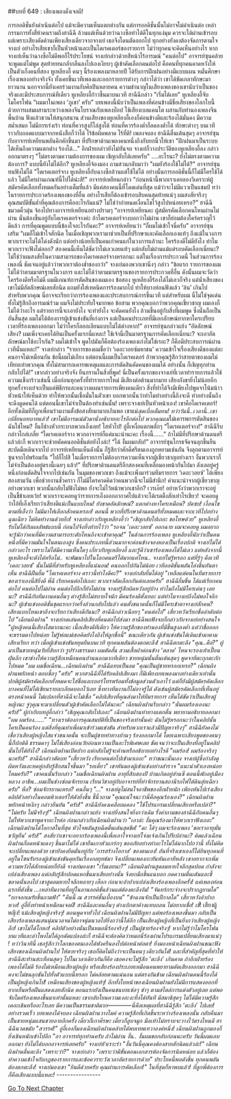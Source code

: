 ##บทที่ 649 : เสียงเพลงดั่งเจอผี!


การออดิชั่นยังดำเนินต่อไป
แม้จะมีความเห็นแตกต่างกัน แต่การออดิชั่นนั้นไม่อาจไม่ดำเนินต่อ เหล่ากรรมการทั้งสี่ห้าคนรวมถึงฮาฉีฉี ล้วนแต่เห็นด้วยว่าฉางซือทำได้ดีในทุกแง่มุม ควรจะได้ผ่านเข้ารอบ แต่เพราะเสียงคัดค้านเพียงเสียงเดียวจากจางเย่ เธอจึงโดนตัดออกไป ทุกอย่างยังคงต้องจัดการตามใจจางเย่ อย่างไรเสียเขาก็เป็นหัวหน้าและเป็นไดเรคเตอร์ของรายการ ไม่ว่าทุกคนจะคิดเห็นอย่างไร หากจางเย่เห็นว่าฉางซือไม่ดีพอก็ไร้ประโยชน์
จางเย่กล่าวด้วยสีหน้าไร้อารมณ์ "คนต่อไป"
อาจารย์ซุนคล้ายจะพูดแต่ไม่พูด สุดท้ายทนกล้ำกลืนลงไปเองเงียบๆ
ผู้เข้าคัดเลือกคนต่อไป คือคนที่ทุกคนคาดหวังให้เป็นตัวเก็งคนที่สอง หูเหลียงอี้
คนๆ นี้ร้องเพลงมาหลายปี ได้รับการฝึกฝนอย่างมีแบบแผน หมั่นศึกษาเรื่องเพลงอย่างจริงจัง ทั้งเคยขึ้นเวทีเพลงและออกรายการต่างๆ กล่าวได้ว่า เขาได้ขัดเกลาทักษะมายาวนาน นอกจากนี้ยังเคยร่วมงานกับศิลปินหลายคน ความชำนาญในเสียงเพลงของเขานับว่าเป็นของจริงและมีประสบการณ์ทีเดียว
หูเหลียงอี้ก้าวขึ้นมาบนเวที
ฮาฉีฉีกล่าว "เริ่มได้เลย"
หูเหลียงอี้จับไมโครโฟน “ผมมาในเพลง ‘ภูเขา’ ครับ”
บทเพลงนี้นับว่าเป็นเพลงที่ค่อนข้างมีชื่อเสียงของโลกใบนี้ ด้วยการผสมผสานระหว่างเพลงจีนโบราณกับเพลงป๊อป ใช้เสียงเบลแคนโต ผสานกับทำนองเพลงจีนพื้นบ้าน ฟังแล้วชวนให้สนุกสนาน ส่วนเสียงของหูเหลียงอี้เองก็ค่อนข้างดีและร้องได้มั่นคง มีความสม่ำเสมอ ไม่มีการเร่งเร้า ท่อนที่ควรสูงก็ไล่สูงได้ ท่อนที่ควรร้องต่ำก็ลดลงต่ำได้ ทักษะต่างๆ บนเวทีราวกับถอดแบบมาจากหนังสือก็ว่าได้ ไร้ข้อผิดพลาด ไร้ที่ติ!
เพลงจบลง
ฮาฉีฉีตื่นเต้นสุดๆ
อาจารย์ซุนกับอาจารย์เหยียนพลันคึกคักขึ้นมา
ที่ปรึกษาด้านเพลงคนหนึ่งถึงกับยกนิ้วให้เขา "ฝึกฝนมาเป็นระบบ ได้เห็นถึงความแตกต่าง ร้องได้..."
อีกฝ่ายกล่าวยังไม่ทันจบ จางเย่ก็วางประวัติของหูเหลียงอี้ลง กล่าวออกมาตรงๆ "ไม่ตรงตามความต้องการของผม เชิญกลับได้เลยครับ"
….อะไรนะ?
ยังไม่ตรงตามความต้องการ?
แบบนี้ยังไม่ได้อีก?
หูเหลียงอี้จ้องมอง ถามสวนกลับมาว่า "ผมยังร้องใช้ไม่ได้?"
อาจารย์ซุนทนฟังไม่ได้ "ไดเรคเตอร์จาง หูเหลียงอี้กับฉางซือล้วนแต่ใช้ไม่ได้ อย่างนั้นการออดิชั่นนี้ก็ไม่มีใครใช้ได้แล้ว ไม่มีใครผ่านเกณฑ์นี้ไปได้น่ะสิ!"
อาจารย์เหยียนกล่าว “ก่อนหน้านี้พวกเราเคยลองวิเคราะห์ผู้สมัครคัดเลือกทั้งหมดกันอย่างเต็มที่แล้ว มีแค่สองคนนี้ที่โดดเด่นที่สุด แม้ว่าจะไม่มีแววเป็นแชมป์ ทว่าในรายการประกวดร้องเพลงของที่อื่น อย่างไรเสียก็ต้องเข้ารอบสิบคนสุดท้ายแน่ๆ ผมสงสัยจริงๆ คุณสมบัติขั้นต่ำที่คุณต้องการคืออะไรกันแน่? ไม่ใช่ว่ากำหนดเงื่อนไขไว้สูงไปหน่อยเหรอ?”
ฮาฉีฉีขมวดคิ้วมุ่น จ้องไปทางอาจารย์เหยียนอย่างปรามๆ “อาจารย์เหยียนคะ ผู้สมัครคัดเลือกคนไหนผ่านไม่ผ่าน นั่นต้องขึ้นอยู่กับไดเรคเตอร์จางค่ะ ถ้าไดเรคเตอร์จางบอกว่าไม่ผ่าน เขาก็ย่อมต้องใคร่ครวญไว้ดีแล้ว การที่คุณพูดแบบนี้ข้องใจอะไรกันคะ?”
อาจารย์เหยียนว่า “ก็ผมไม่เข้าใจนี่ครับ”
อาจารย์ซุนเสริม “ผมก็ไม่เข้าใจสักนิด ในเมื่อเชิญพวกเรามาช่วยเป็นที่ปรึกษาและคัดเลือกเองแท้ๆ ถึงแม้ในวงการพวกเราจะไม่ได้โด่งดังนัก แต่อย่างน้อยก็เป็นคนเก่าคนแก่ในวงการแล้วนะ ใครร้องดีไม่ดียังไง ทำไมพวกเราจะฟังไม่ออก? สองคนนี้เห็นได้ชัดว่าไม่เลวเลยแท้ๆ แต่กลับไม่ผ่านแม้แต่รอบคัดเลือกเนี่ยนะ? ไม่ใช่ว่าผมสงสัยในความสามารถของไดเรคเตอร์จางหรอกนะ แต่ในเรื่องการประกวดนี่ ในส่วนการร้องเพลงนี่ ชัดเจนอยู่แล้วว่าพวกเราต้องช่ำชองกว่า”
จางเย่มองพวกเขานิ่งๆ กล่าว “ข้อแรก รายการของผม ไม่ได้ว่าตามมาตรฐานในวงการ และไม่ได้ว่าตามมาตรฐานของรายการประกวดที่อื่น ดังนั้นผมจะวัดว่าใครร้องดีหรือไม่ดี ผมมีเกณฑ์การตัดสินของผมเอง ข้อสอง หูเหลียงอี้ร้องได้ไม่เลวก็จริง แต่น้ำเสียงของเขาไม่มีอัตลักษณ์เลยสักนิด แถมยังใส่เทคนิคการร้องมากไป ทำให้บางท่อนฟังแล้ว ‘ล้น’ เกินไป สำหรับพวกคุณ นี่อาจจะเรียกว่าการร้องเพลงและประสบการณ์การขึ้นเวที แต่สำหรับผม นี่ไม่ใช่จุดเด่น ทั้งไม่รู้สึกถึงอารมณ์ร่วม ผมจึงไม่ประทับใจมากพอ ข้อสาม พวกคุณบอกว่าพวกคุณเชี่ยวชาญ ผมเองก็ไม่ได้ว่าอะไร แต่รายการนี้จะเอายังไง จะทำยังไง จะคัดคนยังไง ล้วนขึ้นอยู่กับสิ่งที่ผมพูด ซึ่งนั่นถือเป็นอันสิ้นสุด ผมไม่ได้ต้องการผู้เข้าแข่งขันที่เก่งกาจ แต่เป็นคนประเภทที่มีเอกลักษณ์ยากหาใครเปรียบ เวลาที่ร้องเพลงออกมา ไม่ว่าใครก็ลอกเลียนแบบไม่ได้ต่างหาก!”
อาจารย์ซุนกล่าวแย้ง “อัตลักษณ์เสียง? ผมเพิ่งจะเคยได้ยินเป็นครั้งแรกนี่แหละ! ใช้เจ้านี่เป็นมาตรฐานการคัดเลือกเนี่ยนะ? จะเอาอัตลักษณ์มาใช้อะไรกัน? ผมไม่เข้าใจ พูดไปมันก็คือต้องร้องเพลงเก่งไม่ใช่เรอะ? ก็คือมีประสบการณ์ผ่านเวทีนั่นแหละ!”
จางเย่กล่าว “รายการของผมชื่อว่า ‘เดอะวอยซ์มหาชน’ ความเข้าใจเรื่องเสียงดีของแต่ละคนอาจไม่เหมือนกัน ข้อนี้ผมไม่เถียง แต่ตอนนี้ผมเป็นไดเรคเตอร์ ถ้าพวกคุณรู้สึกว่าสายตาของผมไม่เทียบเท่าพวกคุณ ทั้งไม่สามารถเคารพเหตุผลและการตัดสินคัดคนของผมได้ อย่างนั้น ก็เชิญทุกท่านกลับไปได้!”
เขากล่าวอย่างจริงจัง ยืนกรานในสิ่งที่พูด!
นี่เป็นครั้งแรกของจางเย่ที่เวลาทำรายการแล้วใช้ความแข็งกร้าวเช่นนี้ เมื่อก่อนทุกครั้งที่ทำรายการใหม่ มีเสียงต่อต้านมากมาย เสียงกังขายิ่งไม่น้อยอีก ทุกครั้งจางเย่จะเป็นแค่พิธีกรและคนวางแผนรายการเพียงคนเดียว สิ่งที่ทำได้จึงมีเพียงไปพูดจาโน้มน้าวหัวหน้าให้เห็นด้วย ทำให้พวกนั้นเชื่อมั่นในตัวเขา บอกพวกนั้นว่าทำไมทำอย่างนี้ถึงจะดี ทำอย่างนั้นถึงจะดึงดูดคนได้ แต่ตอนนี้เขาไม่จำเป็นต้องทำเช่นนั้น! เพราะจางเย่เป็นหัวหน้าเอง! เขาคือไดเรคเตอร์! อีกทั้งเดิมทีก็ถูกเพื่อนร่วมงานตั้งข้อสงสัยมามากเกินพอ เขาแม่*สุดเบื่อเต็มทน! ทว่าวันนี้..เวลานี้..เขาเปลี่ยนบทบาทแล้ว! เขาไม่มีอารมณ์มัวมานั่งอธิบายอะไรอีกต่อไป พวกคุณแม่*ไม่เคารพการตัดสินของฉันใช่ไหม? งั้นก็ช่างหัวกระบาลพวกเอ็งเลย! ไสหัวไป!
อู่อี้เหงื่อแตกพลั่กๆ “ไดเรคเตอร์จาง!”
ฮาฉีฉีรีบกล่าวไกล่เกลี่ย “ไดเรคเตอร์จาง พวกอาจารย์ก็แค่แนะนำนะคะ เรื่องนี้……” ถ้าไม่มีที่ปรึกษาด้านดนตรีแล้วล่ะก็ พวกเราจะช่วยคัดคนออดิชั่นต่อยังไงล่ะ!
“ได้ งั้นผมกลับ!” อาจารย์ซุนโกรธจัดจนลุกขึ้นยืน สะบัดมือเดินจากไป
อาจารย์เหยียนเห็นดังนั้น ก็รู้สึกว่าศักดิ์ศรีตนเองถูกหยามเช่นกัน จึงลุกตามอาจารย์ซุนจากไปพร้อมกัน “ไปก็ไปสิ ในเมื่อรายการไม่ต้องการความเห็นจากผู้เชี่ยวชาญอย่างเรา งั้นพวกเราก็ไม่จำเป็นต้องอยู่ตรงนี้เฉยๆ แล้ว!”
ที่ปรึกษาด้านดนตรีอีกสองคนที่เหลือมองหน้ากันไปมา ลังเลอยู่ครู่หนึ่งก่อนตัดสินใจจากไปเช่นกัน
ในมุมของพวกเขา ถึงแม้จะเพิ่งมาร่วมทีมรายการ ‘เดอะวอยซ์’ ได้เพียงสองสามวัน เพื่อช่วยงานชั่วคราว ก็ไม่มีใครคาดคิดว่าคนพวกนี้จะไม่มีสำนึก! คำแนะนำจากผู้เชี่ยวชาญอย่างพวกเขา พวกนั้นกลับไม่ฟังไม่พอ ยังจะไม่ไว้หน้าพวกเขาอีก? เวรเอ๊ย! อย่าหวังว่าพวกเราจะอยู่เป็นขี้ข้าเลยเว้ย! พวกเราจะคอยดูว่ารายการเอ็งออกอากาศไปแล้วจะได้เรตติ้งสักเท่าไรเชียว! จะคอยดูว่าไอ้ที่เอ็งเรียกว่าเสียงดีแม่*เป็นแบบไหน!
ยังขาดอัตลักษณ์?
แตกต่างหาใครเหมือน?
บัดซบ! เงื่อนไขตามที่เอ็งว่า ไม่มีมาให้เลือกสักคนหรอก!
ตอนนี้ พวกที่ปรึกษาด้านดนตรีทั้งหมดผละจากเวทีไปอย่างฉุนเฉียว ไม่คิดทำงานด้วยอีก!
จางเย่กล่าวกับหูเหลียงอี้ว่า “เชิญกลับไปเถอะ ขอโทษด้วย”
หูเหลียงอี้รับไม่ได้กับผลลัพธ์แบบนี้ ก่อนไปจึงทิ้งท้ายไว้ว่า “รอจน ‘เดอะวอยซ์’ ออกฉาย ผมจะคอยดู ผมอยากจะรู้นักว่าคนที่มีความสามารถระดับไหนถึงจะเข้าตาคุณ!”
ในด้านการร้องเพลง หูเหลียงอี้นับว่าเป็นคนหนึ่งที่มีความมั่นใจในตนเองสูง ซึ่งคนประเภทนี้ส่วนมากจะค่อนข้างจองหองเป็นเรื่องปกติ จางเย่ไม่ได้กล่าวอะไร เพราะไม่ได้มีความเห็นใดๆ เกี่ยวกับหูเหลียงอี้ และรู้ดีว่าเขาร้องเพลงได้ไม่เลว แต่หลังจากนี้หูเหลียงอี้จะดังได้หรือไม่.. จะพัฒนาไปในโลกดนตรีได้มากแค่ไหน.. จางเย่ไม่รู้หรอก แต่ที่รู้ๆ คือเวที ‘เดอะวอยซ์’ นั้นไม่มีที่สำหรับหูเหลียงอี้แน่นอน!
คนออกไปกันไม่น้อย เวทีออดิชั่นพลันโล่งขึ้นทันตาเห็น
ฮาฉีฉีฝืนยิ้ม "ไดเรคเตอร์จาง คราวนี้ทำไงดีคะ?"
จางเย่กลับยิ้มได้อยู่ "เหลือแต่คนในทีมรายการของเราเองนี่สิยิ่งดี พี่ฉี เรียกคนต่อไปเถอะ พวกเราคัดเลือกกันต่อเลยครับ"
ฮาฉีฉียิ้มขื่น ได้แต่เรียกคนต่อไป
คนต่อไปไม่ผ่าน
คนต่อไปอีกก็ยังไม่ผ่าน
จางเย่รู้สึกผิดหวังอยู่บ้าง ทำไมถึงไม่มีใครเด่นๆ เลยนะ?
ฮาฉีฉีกับทีมงานคนอื่นๆ ต่างรู้สึกไม่สบายใจนัก มีคนร้องดีตั้งเยอะ แต่ทำไมจางเย่ถึงไม่พอใจอีกนะ? ผู้เข้าแข่งออดิชั่นชุดแรกกว่าครึ่งล้วนกลับไปแล้ว คนตั้งขนาดนั้นก็ไม่มีใครเข้าตาจางเย่สักคน? เสียงแบบไหนเขาถึงจะเรียกว่าเสียงดีกันนะ?
ฮาฉีฉีกล่าวเนือยๆ "คนต่อไป"
เสี่ยวหวังเรียกชื่อลำดับต่อไป "เฉียนผิงฝาน"
จางเย่กดเล่นคลิปเสียงที่คนต่อไปส่งมา
ฮาฉีฉีพอฟังจบก็กล่าวกับจางเย่อย่างสนใจ "ผู้หญิงคนนี้เสียงใสมากนะคะ เนื้อเสียงดีทีเดียว ให้ความรู้สึกของทำนองที่มีขึ้นสูงลงต่ำ แต่ว่าชื่อออกจะธรรมดาไปหน่อย ไม่รู้พ่อแม่เธอคิดยังไงถึงให้ลูกชื่อนี้"
ขณะเดียวกัน ผู้เข้าแข่งขันได้เดินเข้ามาตามเสียงเรียก
ทว่า เมื่อผู้เข้าแข่งขันหยุดยืนบนเวที ทุกคนพลันต้องตกตะลึง!
ฮาฉีฉีตกตะลึง "คุณ..คือ?"
ผู้มาเป็นชายหนุ่มวัยยี่สิบกว่า รูปร่างธรรมดา ผมตัดสั้น สวมเสื้อผ้าค่อนข้าง ‘ตลาด’ ไหนจะรองเท้าเปื้อนฝุ่นอีก เขาช่างให้ความรู้สึกเหมือนคนบ้านนอกมากทีเดียว
ชายหนุ่มนั้นตื่นเต้นสุดๆ พูดจาทีตะกุกตะกักไปหมด "ผม ผมชื่อเฉียน...เฉียนผิงฝาน"
ฮาฉีฉีแทบเป็นลม "คุณเป็นผู้ชายหรอกเหรอ?"
เฉียนผิงฝานพยักหน้า ตอบซื่อๆ "ครับ"
พวกฮาฉีฉีที่ได้รับคลิปเสียงมา ก็มีเพียงบทเพลงมาอย่างเดียวเท่านั้น ปกติผู้สมัครคัดเลือกทั้งหมดจะใส่ชื่อและเบอร์โทรพร้อมทั้งข้อมูลส่วนตัวเอาไว้ แต่ก็ยังมีผู้สมัครคัดเลือกบางคนที่ไม่ได้เขียนรายละเอียดบอกไว้เลย ซึ่งทางทีมงานก็ไม่อาจรู้ได้ ดังเช่นผู้สมัครคัดเลือกที่เห็นอยู่ตรงหน้าคนนี้
ไม่แปลกที่ฮาฉีฉีจะไม่เชื่อ “คลิปเสียงที่คุณส่งมาให้ทีมรายการ เห็นได้ชัดว่าเป็นเสียงผู้หญิงนะ จู่ๆคุณจะมาเปลี่ยนตัวผู้เข้าคัดเลือกไม่ได้นะคะ”
เฉียนผิงฝานรีบกล่าว “นั่นผมร้องเองนะครับ!”
ผู้กำกับบทอู่อี้กล่าว “เชิญคุณกลับไปเถอะ”
เฉียนผิงฝานท่าทางแตกตื่น พยายามอธิบายออกมา “ผม ผมร้อง……”
“ทางเราต้องการคุณสมบัติที่เป็นของจริงเท่านั้นค่ะ ฉันไม่รู้หรอกนะว่าในคลิปนั้นใครเป็นคนร้อง แต่สิ่งที่คุณทำเพื่อมาเข้าร่วมแข่งขัน สำหรับพวกเราแล้วมีปัญหาจริงๆ” ฮาฉีฉียังคงไม่เชื่อว่าเสียงผู้หญิงใสแจ๋วขนาดนั้น จะเป็นผู้ชายท่าทางบ้านๆ ร้องออกมาได้ โดยเฉพาะเสียงพูดของคนๆ นี้ก็ปกติดี ธรรมดาๆ ไม่ใช่เสียงอ่อนวัยอ่อนหวานเป็นอะไรพิเศษเลย ชัดเจนว่าจะเป็นเสียงที่อยู่ในคลิปนั้นไปได้ยังไง?
เฉียนผิงฝานเปิดปาก แต่กลับไม่รู้จะค้านหรืออธิบายอย่างไรดี "ผมร้อง! ผมร้องจริงๆ นะครับ!"
ฮาฉีฉีกล่าวตัดบท "เสี่ยวหวัง เรียกคนต่อไปเข้ามาเถอะ"
ทว่าขณะนั้นเอง จางเย่ผู้ซึ่งกำลังดูผิดหวังและหดหู่กลับรู้สึกสนใจขึ้นมา "รอเดี๋ยว" เขาหันมองผู้เข้าแข่งอย่างสำรวจ "แนะนำตัวเองหน่อยไหมครับ?"
เขาคนนั้นรีบกล่าว "ผมชื่อเฉียนผิงฝาน อายุยี่สิบสองปี บ้านเกิดอยู่ส่านซี ตอนนี้พักอยู่เมืองหลวง อาชีพ...ผมเป็นช่างซ่อมจักรยาน เรียนวิชาอยู่กับอาจารย์ที่ท่าจักรยานสถานีรถไฟใต้ดินสุ่ยเฉียวครับ"
หือ?
ซ่อมจักรยานเหรอ?
คนอื่นๆ "..."
จางเย่ดูไม่สนใจอาชีพของอีกฝ่ายนัก เพียงหันไปเร่งเสียงคลิปตัวอย่างในคอมพิวเตอร์ให้ดังยิ่งขึ้น ชี้นิ้วถาม "คุณแน่ใจนะว่านี่คือคุณร้องเอง?"
เฉียนผิงฝานพยักหน้าหงึกๆ กล่าวยืนยัน "ครับ!"
ฮาฉีฉียังคงเคลือบแคลง "ใช้โปรแกรมเปลี่ยนเสียงหรือเปล่า?"
"ไม่ครับ ไม่มีจริงๆ!" เฉียนผิงฝานกล่าวแย้ง
จางเย่ยิ่งสนใจยิ่งกว่าเดิม รั้งคำถามของฮาฉีฉีกับคนอื่นๆ ไม่ให้พวกเขาพูดจาอะไรต่อ ก่อนกล่าวกับเฉียนผิงฝานว่า "เอาล่ะ งั้นคุณร้องมาให้พวกเราฟังเถอะ"
เฉียนผิงฝานได้โอกาสในที่สุด หัวใจพลันสูบฉีดตื่นเต้นสุดขีด! “ดะ ได้ๆ ผมจะร้องเพลง ‘ขอเราอายุมั่นขวัญยืน’ ครับ!” สงสัยว่าเขาจะอยากร้องเพลงนี้เพื่อเอาใจจางเย่โจ่งแจ้งเกินไปรึเปล่านะ? คิดแล้วเฉียนผิงฝานก็อดหน้าแดงๆ ขึ้นมาไม่ได้ เขายืนเกาหัวแกร่กๆ ขออภัยอย่างทำอะไรไม่ได้มากไปกว่านี้ ทั้งไม่คิดจะเปลี่ยนเพลงด้วย เขายังคงยึดมั่นอยู่กับ ‘การสร้างโอกาส’ ของตนเอง! อันที่จริงเขาเองก็ได้ยินทุกคนที่อยู่ในโซนรับรองผู้เข้าแข่งขันคุยกันเรื่องกลยุทธ์มา จึงเปลี่ยนเพลงกะทันหันเอาทีหลัง เขาอยากจะเพิ่มความหวังได้สักหน่อยก็ยังดี
จางเย่มองเขา "เริ่มเลยนะ?"
เฉียนผิงฝานสูดลมหายใจลึกสุดปอด กำลังจะเปล่งเสียงเพลง แต่กลับรู้สึกปอดแหกขึ้นมาเสียอย่างนั้น จึงยกมือขึ้นแนบอก กดความตื่นเต้นและขี้ขลาดนั้นลงไป เขาสูดลมหายใจลึกหลายๆ เฮือก ก่อนจะอ้าปากเปล่งเสียงร้องเพลงอีกครั้ง!
แค่เพลงท่อนแรกที่ดังขึ้น ...เหล่าทีมงานที่อยู่ในลานออดิชั่นล้วนแต่ต้องตะลึงงัน!
“จันทร์กระจ่างจะปรากฏยามใด”
“ยกจอกเมรัยขึ้นถามฟ้า”
“คืนนี้ ณ สวรรค์ชั้นเบื้องบน”
“ข้าฉงนจักเป็นปีกาลใด”
เสี่ยวหวังอ้าปากหวอ!
อู่อี้ยิ่งทำหน้าเหมือนเจอผี!
ฮาฉีฉีและคนอื่นๆ ต่างเบิกตาค้างแทบถลน ไม่อยากเชื่อ!
เชี่*!
เสียงผู้หญิง!
แม่*เสียงผู้หญิงจริงๆ!
ตอนพูดจาทั่วไป เฉียนผิงฝานไม่มีปัญหา แต่พอร้องเพลงขึ้นมา กลับเป็นเสียงร้องเพลงแสนนุ่มนวลจนไม่อาจนุ่มนวลไปยิ่งกว่านี้ได้อีก เป็นเสียงผู้หญิงที่เป็นยิ่งกว่าเสียงผู้หญิงอีก!
เขาไม่ได้โกหก!
คลิปตัวอย่างนั่นเป็นหมอนี่ร้องจริงๆ!
เป็นผู้ชายร้องจริงๆ!
หากไม่รู้ว่าไมโครโฟนบนเวทีและลำโพงไม่ได้ถูกดัดแปลงล่ะก็ ฮาฉีฉีจะต้องคิดว่าหมอนี่ร้องผ่านโปรแกรมเปลี่ยนเสียงมาแน่ๆ ! ทว่าวินาทีนี้ เธอรู้สึกว่าโลกของตนเองได้พังครืนลงไปต่อหน้าต่อตา! ยิ่งมองหน้าเฉียนผิงฝานขณะฟังเสียงของเฉียนผิงฝานไป ให้ตายจริงๆ เธอก็คิดไม่ถึงว่าจะเป็นคนๆ เดียวกันได้!
และที่สำคัญที่สุดที่ทำให้ฮาฉีฉีสะท้านสะเทือนสุดๆ ไปในเวลาเดียวกันก็คือ เธอคงจะไม่รู้สึก ‘ตะลึง’ เกินคาด ถ้าอีกฝ่ายร้องเพลงได้ไม่ดี ร้องไม่เหมือนเสียงผู้หญิง หรือเสียงร้องประเภทเหมือนคนพยายามดัดเสียงออกมา ฮาฉีฉีคงจะไม่ขนลุกชันไปทั้งตัวแบบนี้หรอก ไม่คล้อยตามแน่นอน แต่ตรงกันข้าม เฉียนผิงฝานคนนี้ร้องได้เป็นผู้หญิงเกินไป! เหมือนเสียงของผู้หญิงแท้ๆ! อีกทั้งใบหน้าของเฉียนผิงฝานยังไม่มีการแสดงออกที่ยากเย็นหรือฝืนแสดงเลยสักนิด ตอนแรกยังเป็นคนชนบทเซ่อๆ ซ่าๆ ตามสไตล์การแต่งตัวอยู่เลย แต่พอจับไมค์ร้องเพลงขึ้นมาเท่านั้นแหละ เขากลับโยนความเงอะงะทิ้งได้ทันที มีสมาธิสุดๆ ไม่ได้มีความรู้สึกเคอะเขินหรืออะไรเลย มีความเป็นธรรมชาติมาก————นี่คือเหตุผลที่ฮาฉีฉีรู้สึก ‘ตะลึง’ ไปเลย!
อย่างรวดเร็ว บทเพลงได้จบลง
เฉียนผิงฝานวางไมค์ ความรู้สึกที่เกิดขึ้นระหว่างร้องเพลงนั้น กลับคืนมาเป็นชายหนุ่มแสนขวยอายอีกครั้ง เดี๋ยวก็เกาศีรษะ เดี๋ยวก็ลูบจมูก มือเท้าไม่ทราบจะวางไว้ตรงไหนดี
ฮาฉีฉีนวดขมับ "สวรรค์!"
อู่อี้เองก็มองเฉียนผิงฝานคล้ายได้พบเทพเทวาองค์หนึ่ง!
เฉียนผิงฝานถูกมองก็ยิ่งเขินหนักเข้าไปอีก "อา อาจารย์ทุกท่านครับ ถ้าไม่ผ่าน งั้น.. งั้นผมขอกลับก่อนนะครับ วันนี้ผมแอบออกมา ยังไม่ได้บอกอาจารย์เลยครับ"
จางเย่หัวเราะร่า "งั้นวันนี้คุณคงต้องสายสักนิดแล้วล่ะ!"
เฉียนผิงฝานตื่นตะลึง "เพราะว่า?"
จางเย่กล่าว "เพราะว่ามีขั้นตอนเอกสารต้องจัดการนิดหน่อย แล้วก็ต้องทำความเข้าใจกับกฎของรายการและข้อควรระวังเวลาอัดรายการด้วย"
ประโยคนี้พอดังขึ้น ทุกคนพลันต้องตกตะลึง!
จางเย่มองเขา "ยินดีด้วยครับ คุณผ่านการคัดเลือก!"
ในที่สุดก็หาพบแล้ว!
ที่ลูกพี่ต้องการ ก็คือเสียงแบบนี้แหละ!
*-*-*-*-*-*-*-*-*-*-*-*-*-*-*-*-*


[Go To Next Chapter]( ./50.md)